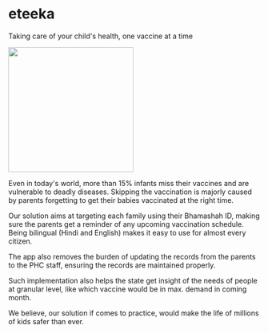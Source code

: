 # eteeka
Taking care of your child's health, one vaccine at a time

<img src="https://cdn.dribbble.com/users/488314/screenshots/2965967/filler-icons-seattle-met-doctors_drib.png" height="250px">


Even in today's world, more than 15% infants miss their vaccines and are vulnerable to deadly diseases.
Skipping the vaccination is majorly caused by parents forgetting to get their babies vaccinated at the right time.

Our solution aims at targeting each family using their Bhamashah ID, making sure the parents get a reminder of any upcoming vaccination schedule.
Being bilingual (Hindi and English) makes it easy to use for almost every citizen.

The app also removes the burden of updating the records from the parents to the PHC staff, ensuring the records are maintained properly.

Such implementation also helps the state get insight of the needs of people at granular level, like which vaccine would be in max. demand in coming month.

We believe, our solution if comes to practice, would make the life of millions of kids safer than ever.